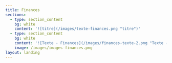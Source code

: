 ```yaml
---
title: Finances
sections:
  - type: section_content
    bg: white
    content: '![titre](/images/texte-finances.png "titre")'
  - type: section_content
    bg: white
    content: '![Texte - Finances](/images/finances-texte-2.png "Texte - Finances")'
    image: /images/images-finances.png
layout: landing
---
```



